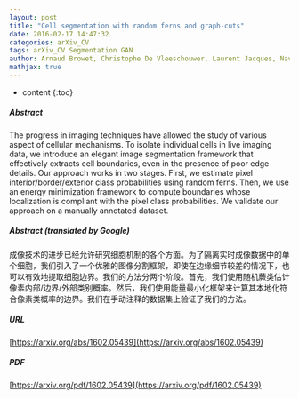 ```yaml
---
layout: post
title: "Cell segmentation with random ferns and graph-cuts"
date: 2016-02-17 14:47:32
categories: arXiv_CV
tags: arXiv_CV Segmentation GAN
author: Arnaud Browet, Christophe De Vleeschouwer, Laurent Jacques, Navrita Mathiah, Bechara Saykali, Isabelle Migeotte
mathjax: true
---
```


* content
{:toc}

##### Abstract
The progress in imaging techniques have allowed the study of various aspect of cellular mechanisms. To isolate individual cells in live imaging data, we introduce an elegant image segmentation framework that effectively extracts cell boundaries, even in the presence of poor edge details. Our approach works in two stages. First, we estimate pixel interior/border/exterior class probabilities using random ferns. Then, we use an energy minimization framework to compute boundaries whose localization is compliant with the pixel class probabilities. We validate our approach on a manually annotated dataset.

##### Abstract (translated by Google)
成像技术的进步已经允许研究细胞机制的各个方面。为了隔离实时成像数据中的单个细胞，我们引入了一个优雅的图像分割框架，即使在边缘细节较差的情况下，也可以有效地提取细胞边界。我们的方法分两个阶段。首先，我们使用随机蕨类估计像素内部/边界/外部类别概率。然后，我们使用能量最小化框架来计算其本地化符合像素类概率的边界。我们在手动注释的数据集上验证了我们的方法。

##### URL
[https://arxiv.org/abs/1602.05439](https://arxiv.org/abs/1602.05439)

##### PDF
[https://arxiv.org/pdf/1602.05439](https://arxiv.org/pdf/1602.05439)

